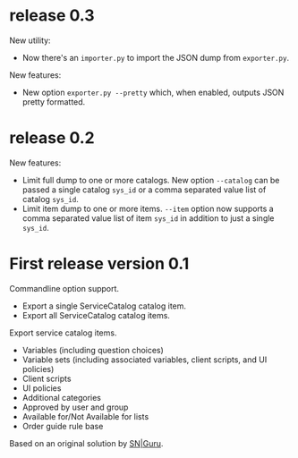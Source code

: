 # release 0.3

New utility:

- Now there's an `importer.py` to import the JSON dump from `exporter.py`.

New features:

- New option `exporter.py --pretty` which, when enabled, outputs JSON pretty
  formatted.

# release 0.2

New features:

- Limit full dump to one or more catalogs.  New option `--catalog` can be passed
  a single catalog `sys_id` or a comma separated value list of catalog `sys_id`.
- Limit item dump to one or more items.  `--item` option now supports a comma
  separated value list of item `sys_id` in addition to just a single `sys_id`.

# First release version 0.1

Commandline option support.

- Export a single ServiceCatalog catalog item.
- Export all ServiceCatalog catalog items.

Export service catalog items.

- Variables (including question choices)
- Variable sets (including associated variables, client scripts, and UI
  policies)
- Client scripts
- UI policies
- Additional categories
- Approved by user and group
- Available for/Not Available for lists
- Order guide rule base

Based on an original solution by [SN|Guru][snguru].

[snguru]: https://www.servicenowguru.com/system-definition/exporting-service-catalog-items-step/
